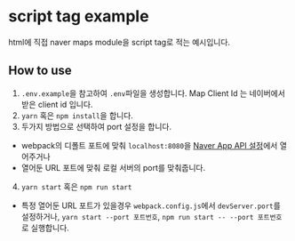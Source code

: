 # script tag example

html에 직접 naver maps module을 script tag로 적는 예시입니다.

## How to use

1. `.env.example`을 참고하여 `.env`파일을 생성합니다. Map Client Id 는 네이버에서 받은 client id 입니다.
2. `yarn` 혹은 `npm install`을 합니다.
3. 두가지 방법으로 선택하여 port 설정을 합니다. 
  - webpack의 디폴트 포트에 맞춰 `localhost:8080`을 [Naver App API 설정](https://developers.naver.com/apps/)에서 열어주거나
  - 열어둔 URL 포트에 맞춰 로컬 서버의 port를 맞춰줍니다. 
4. `yarn start` 혹은 `npm run start`
  - 특정 열어둔 URL 포트가 있을경우 `webpack.config.js`에서 `devServer.port`를 설정하거나, `yarn start --port 포트번호`, `npm run start -- --port 포트번호`로 실행합니다.